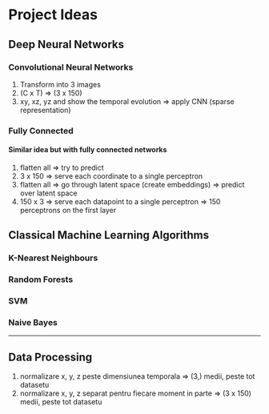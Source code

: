
# Project Ideas
## Deep Neural Networks
### **Convolutional Neural Networks**
1. Transform into 3 images
2. (C x T) => (3 x 150)
3. xy, xz, yz and show the temporal evolution => apply CNN (sparse representation)

### **Fully Connected**
#### Similar idea but with fully connected networks
1. flatten all => try to predict
2. 3 x 150 => serve each coordinate to a single perceptron
3. flatten all => go through latent space (create embeddings) => predict over latent space
4. 150 x 3 => serve each datapoint to a single perceptron => 150 perceptrons on the first layer

## Classical Machine Learning Algorithms
### K-Nearest Neighbours
### Random Forests
### SVM
### Naive Bayes

---
## Data Processing
1. normalizare x, y, z peste dimensiunea temporala => (3,) medii, peste tot datasetu
2. normalizare x, y, z separat pentru fiecare moment in parte => (3 x 150) medii, peste tot datasetu